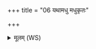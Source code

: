 +++
title = "06 यथामधु मधुकृतः"

+++
<details><summary>मूलम् (WS)</summary>

यथामधु मधुकृतः सं भरन्ति मधावधि ।  
एवा मे अश्विना बलमोजश्च ध्रियताम् ॥ ७ ॥
</details>